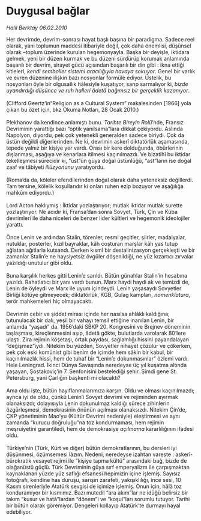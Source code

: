 # Duygusal bağlar

*Halil Berktay 06.02.2010*

<div class="taraf_structure_2col_1zq">
<div class="margen_n">



 <p>Her devrimde, devrim-sonrası hayat başlı başına bir paradigma. Sadece reel olarak, yani toplumun maddesi itibariyle değil, çok daha önemlisi, düşünsel olarak –toplum üzerinde kurulan hegemonyayla. Başka bir deyişle, iktidara gelmek, yeni bir düzen kurmak ve bu düzeni sürdürüp korumak anlamında başarılı bir devrim, sirayet gücü açısından başarılı bir din gibi : ikna ettiği kitleleri, <i>kendi semboller sistemi aracılığıyla havaya sokuyor</i>. Genel bir varlık ve evren düzenine ilişkin bazı nosyonlar formüle ediyor. Üstelik, bu nosyonları öyle bir olgusallık hâlesiyle kuşatıyor, sarıp sarmalıyor ki, <i>bizde uyandırdığı düşünce ve ruh halleri âdetâ bağımsız bir gerçeklik kazanıyor</i>. <br/><br/>(Clifford Geertz’in“Religion as a Cultural System” makalesinden [1966] yola çıkan bu özet için, bkz Okuma Notları, 28 Ocak 2010.) <br/><br/>Plekhanov da kendince anlamıştı bunu. <i>Tarihte Bireyin Rolü</i>’nde, Fransız Devriminin yarattığı bazı “optik yanılsama”lara dikkat çekiyordu. Aslında Napolyon, diyordu, pek çok yetenekli generalden sadece biriydi. Çok da üstün değildi diğerlerinden. Ne ki, devrimin askerî diktatörlük aşamasında, tepede yalnız bir kişiye yer vardı. Orası bir kere dolduğunda, öbürlerinin dışlanması, aşağıya ve kenarlara itilmesi kaçınılmazdı. Ve bizatihî bu iktidar tekelleşmesi sürecidir ki, “üst”ün güya doğal üstünlüğü, “ast”ların ise doğal zaaf ve tâbiyeti <i>illüzyonunu</i> yaratıyordu. <br/><br/>(Roma’da da, köleler efendilerinden doğal olarak daha yeteneksiz değillerdi. Tam tersine, kölelik koşullarıdır ki onları ruhen ezip bozuyor ve aşağılığa mahkûm ediyordu.)<br/><br/>Lord Acton haklıymış : İktidar yozlaştırıyor; mutlak iktidar mutlak surette yozlaştırıyor. Ne acıdır ki, Fransa’dan sonra Sovyet, Türk, Çin ve Küba devrimleri ile daha niceleri de benzer lider kültleri ve hegemonik ideolojiler yarattı. <br/><br/>Önce Lenin ve ardından Stalin, törenler, resmi geçitler, şiirler, madalyalar, nutuklar, posterler, kızıl bayraklar, kâh coşturan marşlar kâh yas tutup ağlatan ağıtlarla kutsandı. Derken kısmî bir destalinizasyon gerçekleşti ve bir zamanlar Stalin’e ne haysiyetsiz övgüler döşenildiği, ne yüz kızartıcı zırvalar yazıldığı unutulur gibi oldu. <br/><br/>Buna karşılık herkes gitti Lenin’e sarıldı. Bütün günahlar Stalin’in hesabına yazıldı. Rahatlatıcı bir yanı vardı bunun. Marx haydi haydi ak ve temizdi de, Lenin de öyleydi ve Marx ile uyum içindeydi. Lenin yaşasaydı Sovyetler Birliği kötüye gitmeyecek; diktatörlük, KGB, Gulag kampları, <i>nomenklatura</i>, terör mahkemeleri hiç olmayacaktı. <br/><br/>Devrimin cebir ve şiddet mirası içinde her nasılsa ahlâklı kaldığına; tutunulacak bir dalı, yeşil bir vahayı temsil ettiğine inanılan Lenin, bir anlamda “yaşadı” da. 1956’daki SBKP 20. Kongresini ve Brejnev döneminin taşlaşması, kireçlenmesini aşıp, âdetâ gökte, bulutlarda varolarak 80’lere ulaştı. Zira rejimin köşetaşı, ortak paydası, sağlamlığı hissini payandalayan “değişmez”iydi. Nitekim bu yüzden, Sovyetler nihayet çözülür ve çökerken, pek çok eski komünist gibi benim de içimde hem sâkin bir kabul, bir kaçınılmazlık hissi, hem de tuhaf bir “Lenin’e dokunmasınlar” özlemi vardı. Hele Leningrad. İkinci Dünya Savaşında neredeyse üç yıl kuşatma altında yaşayan, Şostakoviç’in 7. Senfonisini bestelediği şehir. Şimdi gene St. Petersburg, yani Çarlığın başkenti mi olacaktı? <br/><br/>Ama oldu işte, bütün hayıflanmalarımıza karşın. Oldu ve olması kaçınılmazdı; ayrıca iyi de oldu, çünkü Lenin’i Sovyet devrimi ve rejiminden ayırmak olanaksızdı; dolayısıyla Lenin dokunulmaz kaldığı sürece zihinlerin özgürleşmesi, demokrasinin önünün açılması olanaksızdı. Nitekim Çin’de, ÇKP yönetiminin Mao’yu (Kültür Devrimi nedeniyle) eleştirmesi ve aynı zamanda “kurucu doğruluğu”na toz kondurmaması, hem rejimin meşruiyetini garantiledi, hem de demokrasiye <i>açılmama</i> kararlılığının ifadesi oldu. <br/><br/>Türkiye’nin (Türk, Kürt ve diğer) bütün demokratlarının, bu dersleri iyi düşünmesi, özümsemesi lâzım. Nedeni, neredeyse izahtan vareste : askerî-bürokratik vesayet rejimi ile “kişiye tapma kültü” arasındaki bağ, bizde de olağanüstü güçlü. Türk Devriminin güya sırf emperyalizm ile çarpışmaktan kaynaklanan yüzde yüz saflığı efsanesi hepimizin içine işlemiş. Sayısız fotoğrafı, kendine has duruşu, sarışın zarafeti, yakışıklılığı, ince sesi, 10 Kasım sirenleriyle Atatürk sevgisi de içimize işlemiş. Onun için, hâlâ toz konduramıyor bir kısmımız. Bazı mutedil “ara akım”lar ne idüğü belirsiz bir takım “kusur ve hatâ”lardan “dönem”i ve “koşul”ları sorumlu tutuyor. Tarihi bir bütün olarak göremiyor. Dengeleri kollayıp Atatürk’te durmayı hayal edebiliyor. </p>
<br/>
<br/>
<br/>



<br/>


<div id="taraf_not">
</div>

</div>


</div>

